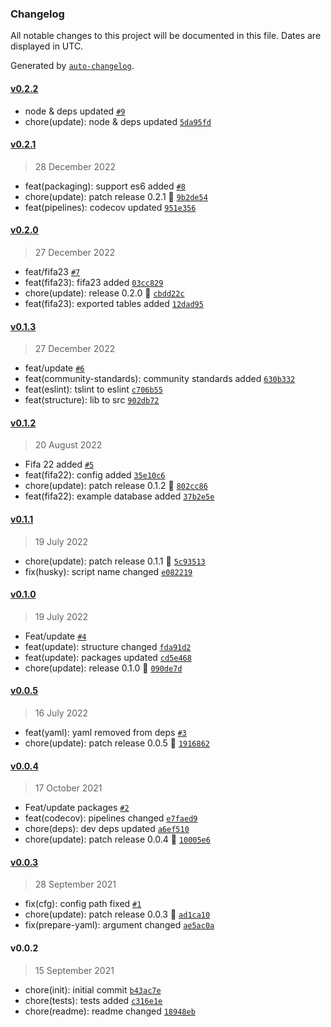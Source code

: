 ### Changelog

All notable changes to this project will be documented in this file. Dates are displayed in UTC.

Generated by [`auto-changelog`](https://github.com/CookPete/auto-changelog).

#### [v0.2.2](https://github.com/Celtian/fifatables/compare/v0.2.1...v0.2.2)

- node & deps updated [`#9`](https://github.com/Celtian/fifatables/pull/9)
- chore(update): node & deps updated [`5da95fd`](https://github.com/Celtian/fifatables/commit/5da95fd29a338259a3f90072c89e54cebbaad9cb)

#### [v0.2.1](https://github.com/Celtian/fifatables/compare/v0.2.0...v0.2.1)

> 28 December 2022

- feat(packaging): support es6 added [`#8`](https://github.com/Celtian/fifatables/pull/8)
- chore(update): patch release 0.2.1 🐛 [`9b2de54`](https://github.com/Celtian/fifatables/commit/9b2de547cd8aad8560711fc27753d99e03d970d3)
- feat(pipelines): codecov updated [`951e356`](https://github.com/Celtian/fifatables/commit/951e3567414ee8f0e8161c307594c2f483f22947)

#### [v0.2.0](https://github.com/Celtian/fifatables/compare/v0.1.3...v0.2.0)

> 27 December 2022

- feat/fifa23 [`#7`](https://github.com/Celtian/fifatables/pull/7)
- feat(fifa23): fifa23 added [`03cc829`](https://github.com/Celtian/fifatables/commit/03cc82936ff6319c58e50d9bc5940cc92c05e2eb)
- chore(update): release 0.2.0 🚀 [`cbdd22c`](https://github.com/Celtian/fifatables/commit/cbdd22c4b6d916d34287122df2f45fda3648c88b)
- feat(fifa23): exported tables added [`12dad95`](https://github.com/Celtian/fifatables/commit/12dad9526b2957e2464f960769b75bee00e55361)

#### [v0.1.3](https://github.com/Celtian/fifatables/compare/v0.1.2...v0.1.3)

> 27 December 2022

- feat/update [`#6`](https://github.com/Celtian/fifatables/pull/6)
- feat(community-standards): community standards added [`630b332`](https://github.com/Celtian/fifatables/commit/630b3324053ffd211f9ce94772dc6e09b1cf56e3)
- feat(eslint): tslint to eslint [`c706b55`](https://github.com/Celtian/fifatables/commit/c706b5522351cd07e22728cab8ebf5d2d86c2dff)
- feat(structure): lib to src [`902db72`](https://github.com/Celtian/fifatables/commit/902db72d3b56470ad3846ec6190a0789e0581a92)

#### [v0.1.2](https://github.com/Celtian/fifatables/compare/v0.1.1...v0.1.2)

> 20 August 2022

- Fifa 22 added [`#5`](https://github.com/Celtian/fifatables/pull/5)
- feat(fifa22): config added [`35e10c6`](https://github.com/Celtian/fifatables/commit/35e10c63db4c75bc6672092fdad97b337a0b591c)
- chore(update): patch release 0.1.2 🐛 [`802cc86`](https://github.com/Celtian/fifatables/commit/802cc866072d12aa7d4596f5358f16c7343a5ee7)
- feat(fifa22): example database added [`37b2e5e`](https://github.com/Celtian/fifatables/commit/37b2e5e8a51567978b626fba16443d84c3630c0a)

#### [v0.1.1](https://github.com/Celtian/fifatables/compare/v0.1.0...v0.1.1)

> 19 July 2022

- chore(update): patch release 0.1.1 🐛 [`5c93513`](https://github.com/Celtian/fifatables/commit/5c93513aaa4dda76b700256ec001bb090ae425e3)
- fix(husky): script name changed [`e082219`](https://github.com/Celtian/fifatables/commit/e082219a3eba0bab7698c4bec746822950436acb)

#### [v0.1.0](https://github.com/Celtian/fifatables/compare/v0.0.5...v0.1.0)

> 19 July 2022

- Feat/update [`#4`](https://github.com/Celtian/fifatables/pull/4)
- feat(update): structure changed [`fda91d2`](https://github.com/Celtian/fifatables/commit/fda91d2b3a7bda7ecd7d7b7c41f217b8d32f68d0)
- feat(update): packages updated [`cd5e468`](https://github.com/Celtian/fifatables/commit/cd5e468ce21c9899ffaa25e8b68fd7544cf0f9fd)
- chore(update): release 0.1.0 🚀 [`090de7d`](https://github.com/Celtian/fifatables/commit/090de7dda90a01c95589972406179a463250cdb2)

#### [v0.0.5](https://github.com/Celtian/fifatables/compare/v0.0.4...v0.0.5)

> 16 July 2022

- feat(yaml): yaml removed from deps [`#3`](https://github.com/Celtian/fifatables/pull/3)
- chore(update): patch release 0.0.5 🐛 [`1916862`](https://github.com/Celtian/fifatables/commit/19168628a7edfa883069040a237d1145f2194a2b)

#### [v0.0.4](https://github.com/Celtian/fifatables/compare/v0.0.3...v0.0.4)

> 17 October 2021

- Feat/update packages [`#2`](https://github.com/Celtian/fifatables/pull/2)
- feat(codecov): pipelines changed [`e7faed9`](https://github.com/Celtian/fifatables/commit/e7faed973dc19d9d33589d0b405a8f494d4b59a7)
- chore(deps): dev deps updated [`a6ef510`](https://github.com/Celtian/fifatables/commit/a6ef51091d962be13d7634f28666c4d22d98c82b)
- chore(update): patch release 0.0.4 🐛 [`10005e6`](https://github.com/Celtian/fifatables/commit/10005e6964af50fb9526281a92e42031209cb9a0)

#### [v0.0.3](https://github.com/Celtian/fifatables/compare/v0.0.2...v0.0.3)

> 28 September 2021

- fix(cfg): config path fixed [`#1`](https://github.com/Celtian/fifatables/pull/1)
- chore(update): patch release 0.0.3 🐛 [`ad1ca10`](https://github.com/Celtian/fifatables/commit/ad1ca104f5d5d9209a1375777e4d3207be8eb6f8)
- fix(prepare-yaml): argument changed [`ae5ac0a`](https://github.com/Celtian/fifatables/commit/ae5ac0a0c87640cf8a3aad3fd0e2d86fb7d47938)

#### v0.0.2

> 15 September 2021

- chore(init): initial commit [`b43ac7e`](https://github.com/Celtian/fifatables/commit/b43ac7e3da1120d6176e21e14cf6f810ed5af530)
- chore(tests): tests added [`c316e1e`](https://github.com/Celtian/fifatables/commit/c316e1e4128bf23ff318ff70c1154023f5483d11)
- chore(readme): readme changed [`18948eb`](https://github.com/Celtian/fifatables/commit/18948ebd7c1d9d5ecac0c4dc65036fd96c243bf1)
